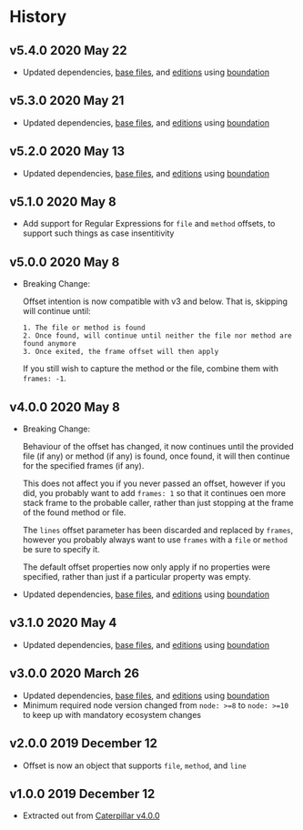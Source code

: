 # History

## v5.4.0 2020 May 22

-   Updated dependencies, [base files](https://github.com/bevry/base), and [editions](https://editions.bevry.me) using [boundation](https://github.com/bevry/boundation)

## v5.3.0 2020 May 21

-   Updated dependencies, [base files](https://github.com/bevry/base), and [editions](https://editions.bevry.me) using [boundation](https://github.com/bevry/boundation)

## v5.2.0 2020 May 13

-   Updated dependencies, [base files](https://github.com/bevry/base), and [editions](https://editions.bevry.me) using [boundation](https://github.com/bevry/boundation)

## v5.1.0 2020 May 8

-   Add support for Regular Expressions for `file` and `method` offsets, to support such things as case insentitivity

## v5.0.0 2020 May 8

-   Breaking Change:

    Offset intention is now compatible with v3 and below. That is, skipping will continue until:

        1. The file or method is found
        2. Once found, will continue until neither the file nor method are found anymore
        3. Once exited, the frame offset will then apply

    If you still wish to capture the method or the file, combine them with `frames: -1`.

## v4.0.0 2020 May 8

-   Breaking Change:

    Behaviour of the offset has changed, it now continues until the provided file (if any) or method (if any) is found, once found, it will then continue for the specified frames (if any).

    This does not affect you if you never passed an offset, however if you did, you probably want to add `frames: 1` so that it continues oen more stack frame to the probable caller, rather than just stopping at the frame of the found method or file.

    The `lines` offset parameter has been discarded and replaced by `frames`, however you probably always want to use `frames` with a `file` or `method` be sure to specify it.

    The default offset properties now only apply if no properties were specified, rather than just if a particular property was empty.

-   Updated dependencies, [base files](https://github.com/bevry/base), and [editions](https://editions.bevry.me) using [boundation](https://github.com/bevry/boundation)

## v3.1.0 2020 May 4

-   Updated dependencies, [base files](https://github.com/bevry/base), and [editions](https://editions.bevry.me) using [boundation](https://github.com/bevry/boundation)

## v3.0.0 2020 March 26

-   Updated dependencies, [base files](https://github.com/bevry/base), and [editions](https://editions.bevry.me) using [boundation](https://github.com/bevry/boundation)
-   Minimum required node version changed from `node: >=8` to `node: >=10` to keep up with mandatory ecosystem changes

## v2.0.0 2019 December 12

-   Offset is now an object that supports `file`, `method`, and `line`

## v1.0.0 2019 December 12

-   Extracted out from [Caterpillar v4.0.0](https://github.com/bevry/caterpillar/blob/20fde0ae4519f178ef0768e8183b4e413a44fcd1/source/logger.js#L202-L297)
